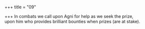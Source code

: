 +++
title = "09"

+++
In combats we call upon Agni for help as we seek the prize,  
upon him who provides brilliant bounties when prizes (are at stake).  